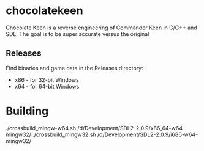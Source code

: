 # chocolatekeen
Chocolate Keen is a reverse engineering of Commander Keen in C/C++ and SDL. The goal is to be super accurate versus the original

## Releases
Find binaries and game data in the Releases directory:

* x86 - for 32-bit Windows
* x64 - for 64-bit Windows

# Building
 ./crossbuild_mingw-w64.sh /d/Development/SDL2-2.0.9/x86_64-w64-mingw32/
 ./crossbuild_mingw32.sh /d/Development/SDL2-2.0.9/i686-w64-mingw32/
